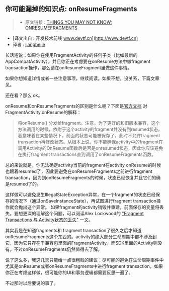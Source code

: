 你可能漏掉的知识点: onResumeFragments
---

> * 原文链接 : [THINGS YOU MAY NOT KNOW: ONRESUMEFRAGMENTS](http://www.randomlytyping.com/blog/2015/6/5/things-you-may-not-know-about-onresumefragments)
* [译文出自 :  开发技术前线 www.devtf.cn](http://www.devtf.cn)
* 译者 : [jianghejie](https://github.com/jianghejie) 

长话短说：如果你在使用FragmentActivity的任何子类（比如最新的AppCompatActivity），并且你正在考虑要在onResume方法中做fragment transaction操作，那么请在onResumeFragment里做这件事情。

如果你想知道详情或者一些注意事项，继续阅读。如果不想，没关系，下篇文章见。


还在看？那么 ok。

onResume和onResumeFragments的区别是什么呢？下面是[官方文档](http://developer.android.com/reference/android/support/v4/app/FragmentActivity.html#onResume()) 对FragmentActivity.onResume的解释：

>将onResume() 分发给fragment。注意，为了更好的和旧版本兼容，这个方法调用的时候，依附于这个activity的fragment并没有到resumed状态。着意味着在某些情况下，前面的状态可能被保存了，此时不允许fragment transaction再修改状态。从根本上说，你不能确保activity中的fragment在调用Activity的OnResume函数后是否是onresumed状态，因此你应该避免在执行fragment transactions直到调用了onResumeFragments函数。

总的来说就是，你无法确定activity当前的fragment在activity onResume的时候也跟着resumed了，因此要避免在onResumeFragments之前进行fragment transaction，因为到onResumeFragments的时候，状态已经恢复并且它们的确是resumed了的。

这样做可以避免发生IllegalStateException异常，在一个fragment的状态已经保存的情况下（通过onSaveInstanceState），再试图进行fragment transaction操作就会抛出这个异常。
如果fragment的activity销毁并重建，前面保存的变量将丢失。要想更深的理解这个问题，可以阅读Alex Lockwood的 ["Fragment Transactions 与 Activity状态的丢失"](http://www.androiddesignpatterns.com/2013/08/fragment-transaction-commit-state-loss.html)  一文。


其实我是在知道fragments和 fragment transaction了很久之后才知道onResumeFragments这个东西的。activity的绝大部分生命周期中都不涉及到它，因为它只存在于兼容包里面的FragmentActivity，而SDK里面的Activity则没有。不过onResumeFragments仍然值得去了解。

说了这么多，我这几天只能给一点很粗贱的建议：尽可能的避免在生命周期事件中尤其是onResume或者onResumeFragments中进行fragment transaction，如果你正在考虑这样做，很可能你的UI和事务逻辑都需要反思一遍了。

不过那时以后要说的事了。

